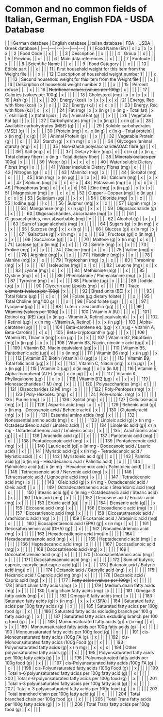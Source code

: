 # Common and no common fields of  Italian, German, English FDA - USDA Database

|  |  | German database | English database | Italian database | FDA - USDA | Greek database |
|---|---|---|---|---|---|
| 1 | Food Name (EN) | x | x | x | x | x |
| 2 | Food Code |  | x |  |  | |
| 3 | Description |  | x |  |  | |
| 4 | Group |  | x |  |  | |
| 5 | Previous |  | x |  |  | |
| 6 | Main data references |  | x |  |  | |
| 7 | Footnote |  | x |  |  | |
| 8 | Scientific Name |  |  | x |  | |
| 9 | Food Category |  |  | x |  | |
| 10 | Edible part |  |  | x |  | |
| 11 | First household weight for this item from the Weight file |  |  |  | x | |
| 12 | Description of household weight number 1 |  |  |  | x | |
| 13 | Second household weight for this item from the Weight file |  |  |  | x | |
| 14 | Description of household weight number 2 |  |  |  | x | |
| 15 | Percent refuse |  |  |  | x | |
| 16 | ~~Nutritional values (values per 100g)~~ | x |  |  | | |
| 17 | ~~Calories (values per 100g)~~ | x |  |  | | |
| 18 | Cholesterol (mg) | x | x |  x | x | |
| 19 | Ash (g) |  |  |  | x | |
| 20 | Energy (kcal) | x | x | x | x | x|
| 21 | Energy, Rec with fibre (kcal) | x |  | x | | |
| 22 | Energy (kJ) | x  | x | x | | |
| 23 | Energy, Rec with fibre (kJ) | x |  | x | | |
| 24 | Fat (mg) | x | x (in g) | x (in g - Total fat) | x (Total lipid) |  x (total lipid) |
| 25 | Animal Fat (g) |  |  | x | | |
| 26 | Vegetable Fat (g) |  |  | x | | |
| 27 | Carbohydrates (mg) | x | x (in g) |  | x (in g)| x |
| 28 | Available carbohydrates (MSE) (g) |  | | x | |  |
| 29 | Soluble carbohydrates (MSE) (g) |  |  | x | | |
| 30 | Protein (mg) | x | x (in g) | x (in g - Total protein) | x (in mg) | x (g) |
| 31 | Animal Protein (g) |  |  | x | | |
| 32 | Vegetable Protein (g) |  |  | x | | |
| 33 | Starch (g) | x (in mg) | x | x | | |
| 34 | Glycogen (animal starch) (mg) | x |  |  | | |
| 35 | Non-starch polysaccharideAOAC fibre	(g) |  | x |  | | |
| 36 | Salt (mg) | x |  |  | | |
| 37 | Dietary Fibre (mg) | x |  | x (in g) | x (in g - Total dietary fiber) |  x (in g - Total dietary fiber) |
| 38 | ~~Minerals (values per 100g)~~ | x |  |  | | |
| 39 | Water  (g) | | x | x | x | x |
| 40 | Water soluble Dietary Fibres (mg) | x |  |  | | |
| 41 | Water insoluble Dietary Fibres (mg) | x  |  |  | | |
| 42 | Nitrogen (g) |  | x |  | | |
| 43 | Mannitol (mg) | x | |   | | |
| 44 | Sorbitol (mg) | x | |   | | |
| 45 | Iron (mg) | x (in µg) |  | x | x | x|
| 46 | Calcium (mg) | x |  | x | x | x |
| 47 | Sodium (mg) | x |  | x | x | x |
| 48 | Potassium (mg) | x |  | x |  x | x |
| 49 | Phosphorus (mg) | x |  | x | x | x|
| 50 | Zinc (mg) | x (in µg) |  | x | x | x|
| 51 | Magnesium (mg) | x |  | x | x | x|
| 52 | Cupper - Copper (mg) | x (in µg) |  | x | x | x|
| 53 | Selenium (µg) |  |  | x | x | |
| 54 | Chloride (mg) | x |  | x | | |
| 55 | Iodine (µg) |  |  | x | | |
| 56 | Sulphur (mg)| x |  | x | | |
| 57 | Lignin (mg) | x |  |  | | |
| 58 | Manganese (mg) | x (in µg) |  | x  | x | |
| 59 | Oligosaccharide (g) |  | x |  | | |
| 60 | Oligosaccharides, absorbable (mg) | x |  |  | | |
| 61 | Oligosaccharides, non-absorbable (mg) | x |  |  | | |
| 62 | Alcohol (g) |  | x |  x | | |
| 63 | Sum of sugar alcohols (mg) | x | |   | | |
| 64 | Sugars (g) | x (in mg) | x |  | x | |
| 65 | Sucrose (mg) | x | x (in g) |  | | |
| 66 | Glucose (g)| x (in mg) | x | x | | |
| 67 | Galactose (g)| x (in mg)  | x | x | | |
| 68 | Fructose (g)| x (in mg) | x | x | | |
| 69 | Saccarose (g)|  |  | x | | |
| 70 | Maltose (g)| x (in mg) | x | x | | |
| 71 | Lactose (g)| x (in mg) | x | x | | |
| 72 | Serine (mg) | x |  | x | | |
| 73 | Proline (mg) | x |  | x | | |
| 74 | Glycine (mg) | x |  | x | | |
| 75 | Valine (mg)| x |  | x | | |
| 76 | Arginine (mg)| x |  | x | | |
| 77 | Histidine (mg)| x |  | x | | |
| 78 | Alanine (mg)| x |  | x | | |
| 79 | Tryptophan (mg) | x |  | x | | |
| 80 | Threonine (mg) | x |  | x | | |
| 81 | Isoleucine (mg) | x |  | x | | |
| 82 | Leucine (mg) | x |  | x | | |
| 83 | Lysine (mg) | x |  | x | | |
| 84 | Methionine (mg) |  |  | x | | |
| 85 | Cystine (mg) | x |  | x | | |
| 86 | Phenilalanine / Phenylalanine (mg) | x |  | x | | |
| 87 | Tyrosine (mg) | x |  | x | | |
| 88 | Fluoride (µg) | x |  |  | | |
| 89 | Iodide (µg)  | x  |  |  | | |
| 90 | Glycerin and Lipoids (mg) | x |  |  | | |
| 91 | ~~Trace elements (values per 100g)~~ | x |  |  | | |
| 92 | Bread units (BE) | x |  |  | | |
| 93 | Total folate (µg) |  |  | x | x | |
| 94 | Folate (μg dietary folate) |  |  | | x | |
| 95 | Total Choline (mg/100 g) |  |  | | x | |
| 96 | Food folate (µg) |  |  | | x | |
| 97 | Lycopene(µg) |  |  | x | | |
| 98 | Lutein + zeazanthin (µg) |  |  | x | | |
| 99 | ~~Vitamins (values per 100g)~~ | x |  |  | | |
| 100 | Vitamin A (IU) |  |  |  |  x | |
| 101 | Retinol eq. (RE) (µg) | x (in µg - Vitamin A, Retinol equivalent)  |  | x | x | |
| 102 | Retinol (µg) | x (in mg - Vitamin A, Retinol) |  | x | x (in μg)| |
| 103 | Alpha-carotene (μg) | |  | | x | |
| 104 | Beta-carotene eq. (µg) | x (in µg - Vitamin A, Beta-Carotin) |  | x | x | |
| 105 | Beta-cryptoxanthin (µg) | |  | | x | |
| 106 | Vitamin B1, Thiamin (mg)| x (in µg) |  | x | x | |
| 107 | Vitamin B2, Riboflavin (mg)| x (in µg) |  | x | x | |
| 108 | Vitamin B3, Niacin, nicotinic acid (µg)| x |  |  | | |
| 109 | Vitamin B3, Niacin equivalent (µg)| x |  |  | | |
| 110 | Vitamin B5, Pantothenic acid  (µg)| x |  |  | x (in mg)| |
| 111 | Vitamin B6 (mg) | x (in µg) |  | x | | |
| 112 | Vitamin B7, Biotin (vitamin H) (µg)| x |  | x | | |
| 113 | Vitamin B9, Total folic acid (µg)| x |  |  | x | |
| 114 | Vitamin C,	Niacin (mg) | x (in µg) |  | x | x (in µg) | |
| 115 | Vitamin D (µg) | x (in mg) |  | x | x (in IU) | |
| 116 | Vitamin E, Alpha-tocopherol (ATE) (mg) | x (in µg) |  | x | x | |
| 117 | Vitamin K, Phylloquinone (µg) |  |  | x | x | |
| 118 | Vitamin B12 (µg) | x |  | x | x | |
| 119 | Monosaccharides (1 M) (mg) | x |  |  | | |
| 120 | Polysaccharides (mg) | x |  |  | | |
| 121 | Disaccharides (2 M) (mg) | x |  |  | | |
| 122 | Poly-Pentoses (mg) | x |  |  | | |
| 123 | Poly-Hexoses: (mg) | x |  |  | | |
| 124 | Poly-uronic: (mg) | x |  |  | | |
| 125 | Purine (mg) | x |  |  | | |
| 126 | Xylitol (mg) | x |  |  | | |
| 127 | Cellulose acid (mg) | x |  |  | | |
| 128 | Aspartic acid (mg) | x |  | x | | |
| 129 | Behenic acid (g)| x (in mg - Decosanoic acid / Behenic acid)|  | x | | |
| 130 | Glutamic acid (mg) | x |  | x | | |
| 131 | Essential amino acids (mg) | x |  |  | | |
| 132 | Nonessential amino acids (mg) | x |  |  | | |
| 133 | Linoleic acid (g)| x (in mg - Octadecadienoic acid / Linoleic acid) |  | x | | |
| 134 | Linolenic acid (g)| x (in mg - Octadecatrienoic acid / Linolenic acid) |  | x | | |
| 135 | Arachidonic acid (g)|  |  | x | | |
| 136 | Arachidic acid (g)|  |  | x | | |
| 137 | Pantotenic acid (mg) |  |  | x | | |
| 138 | Pentadecanoic acid (mg) | x |  |  | | |
| 139 | Pentadecenoic acid (mg) | x |  |  | | |
| 140 | Lauric acid (g)| x (in mg - Dodecanoic acid / Lauric acid) |  | x | | |
| 141 | Myristic acid (g)| x (in mg - Tetradecanoic acid / Myristic acid) |  | x | | |
| 142 | Myristoleic acid (g)|  |  | x | | |
| 143 | Palmitic acid (g)| x (in mg -  Hexadecanoic acid / Palmitic acid) |  | x | | |
| 144 | Palmitoleic acid (g)| x (in mg - Hexadecenoic acid / Palmitoleic acid) |  | x | | |
| 145 | Tetracosenoic acid / Nervonic acid (mg) | x |  |  | | |
| 146 | Tetracosanoic acid / Lignoceric acid  (mg) | x |  |  | | |
| 147 | Tetradecenoic acid (mg) | x |  |  | | |
| 148 | Oleic acid (g)| x (in mg - Octadecenoic acid / Oleic acid) |  | x | | |
| 149 | Octradecatetraenoic acid / Stearidonic acid (mg) | x |  |  | | |
| 150 | Stearic acid (g)|  x (in mg - Octadecanoic acid / Stearic acid) |  | x | | |
| 151 | Uric acid (mg) | x |  |  | | |
| 152 | Decosene acid / Erucaic acid (mg) | x |  |  | | |
| 153 | Erucic acid (g)|  |  | x | | |
| 154 | Eicosenic acid (g)|  |  | x | | |
| 155 | Eicosene acid (mg) | x |  |  | | |
| 156 | Eicosadienoic acid (mg) | x |  |  | | |
| 157 | Eicosatrienoic acid (mg) | x |  |  | | |
| 158 | Eicosatetraenoic acid / Arachidonic acid (mg) | x |  |  | | |
| 159 | Eicosanoic acid / Araquinic acid (mg) | x |  |  | | |
| 160 | Eicosapentaenoic acid (EPA) (g)| x (in mg) |  | x | | |
| 161 | Decosahexaenoic acid (DHA) (g)|  |  | x | | |
| 162 | Nonadecatrienoic acid (mg) | x |  |  | | |
| 163 | Hexadecadienoic acid (mg)| x |  |  | | |
| 164 | Hexadecatetraenoic acid (mg) | x |  |  | | |
| 165 | Heptadecenoic acid (mg) | x |  |  | | |
| 166 | Heptadecanoic acid (mg) | x |  |  | | |
| 167 | Docosadienoic acid (mg)| x |  |  | | |
| 168 | Docosatrienoic acid (mg)| x |  |  | | |
| 169 | Docosatetraenoic acid (mg) | x |  |  | | |
| 170 | Docosapentaenoic acid (mg) | x |  |  | | |
| 171 | Docosahexaenoic acid (mg) | x |  |  | | |
| 172 | Sum of butyric, caproic, caprylic and capric acid (g)|  |  | x | | |
| 173 | Butanoic acid / Butyric acid (mg)| x |  |  | | |
| 174 | Octanoic acid / Caprylic acid (mg) | x |  |  | | |
| 175 | Hexanoic acid / Caproic acid mg (mg) | x |  |  | | |
| 176 | Decanoic acid / Capric acid (mg) | x |  |  | | |
| 177 | ~~Fatty acids (values per 100g)~~ | x |  |  | | |
| 178 | Short chain fatty acids  (mg) | x |  |  | | |
| 179 | Medium chain fatty acids (mg) | x |  |  | | |
| 180 | Long chain fatty acids (mg) | x |  |  | | |
| 181 | Omega-3 fatty acids (mg) | x |  |  | | |
| 182 | Omega-6 fatty acids (mg) | x |  |  | | |
| 183 | Saturated fatty acids (g)| x (in mg) |  | x | x | x (SFA) |
| 184 | Saturated fatty acids per 100g fatty acids (g) |  | x |  | | |
| 185 | Saturated fatty acids per 100g food	(g) |  | x |  | | |
| 186 | Saturated fatty acids excluding branch per 100 g fatty acid	(g) |  | x |  | | |
| 187 | Saturated fatty acids excluding branch per 100 g food	(g) |  | x |  | | |
| 188 | Monounsaturated fatty acids (g)|  x (in mg) |  | x | x | x |
| 189 | Monounsaturated fatty acids per 100g fatty acids (g) |  | x |  | | |
| 190 | Monounsaturated fatty acids per 100g food	(g) |  | x |  | | |
| 191 | cis-Monounsaturated fatty acids /100g FA	(g) |  | x |  | | |
| 192 | cis-Monounsaturated fatty acids /100g Food	(g) |  | x |  | | |
| 193 | Polyunsaturated fatty acids (g)| x (in mg) |  | x | x | x |
| 194 | Other polyunsaturated fatty acids (g)|  |  | x | | |
| 195 | Polyunsaturated fatty acids per 100g fatty acids	(g) |  | x |  | | |
| 196 | Polyunsaturated fatty acids per 100g food	(g) |  | x |  | | |
| 197 | cis-Polyunsaturated fatty acids /100g FA	(g) |  | x |  | | |
| 198 | cis-Polyunsaturated fatty acids /100g Food	(g) |  | x |  | | |
| 199 | Total n-6 polyunsaturated fatty acids per 100g fatty acid	(g) |  | x |  | | |
| 200 | Total n-6 polyunsaturated fatty acids per 100g food	(g) |  | x |  | | |
| 201 | Total n-3 polyunsaturated fatty acids per 100g fatty acid	(g) |  | x |  | | |
| 202 | Total n-3 polyunsaturated fatty acids per 100g food	(g) |  | x |  | | |
| 203 | Total branched chain per 100g fatty acid	(g) |  | x |  | | |
| 204 | Total branched chain per 100g food	(g) |  | x |  | | |
| 205 | Total Trans fatty acids per 100g fatty acids	(g) |  | x |  | | |
| 206 | Total Trans fatty acids per 100g food	(g) |  | x |  | | |
